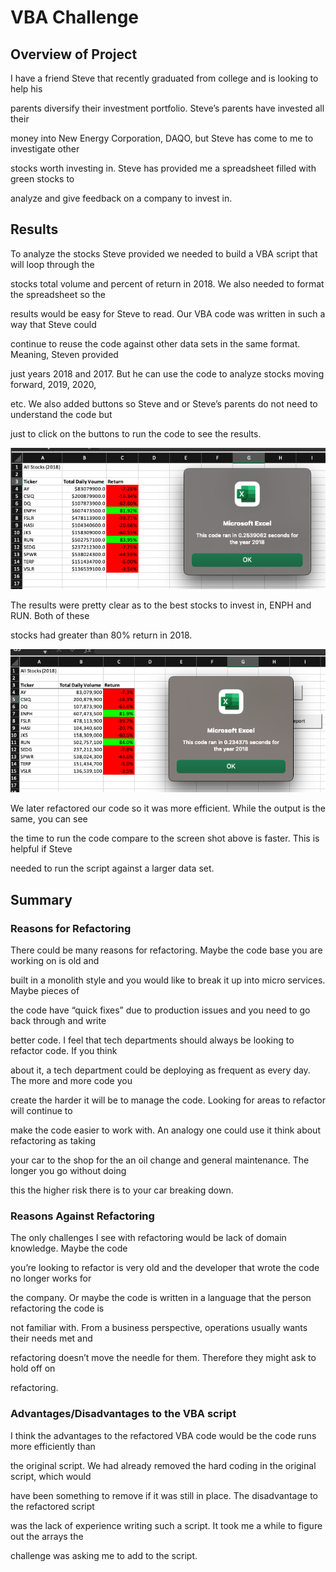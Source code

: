 # VBA Challenge

## Overview of Project

I have a friend Steve that recently graduated from college and is looking to help his 

parents diversify their investment portfolio. Steve’s parents have invested all their 

money into New Energy Corporation, DAQO, but Steve has come to me to investigate other 

stocks worth investing in. Steve has provided me a spreadsheet filled with green stocks to 

analyze and give feedback on a company to invest in. 



## Results

To analyze the stocks Steve provided we needed to build a VBA script that will loop through the 

stocks total volume and percent of return in 2018. We also needed to format the spreadsheet so the 

results would be easy for Steve to read. Our VBA code was written in such a way that Steve could 

continue to reuse the code against other data sets in the same format. Meaning, Steven provided 

just years 2018 and 2017. But he can use the code to analyze stocks moving forward, 2019, 2020, 

etc. We also added buttons so Steve and or Steve’s parents do not need to understand the code but 

just to click on the buttons to run the code to see the results. 



![2018 Green Stock Analysis](https://github.com/jayhawkerfan84/stocks-analysis/blob/main/resources/VBA_Challenge_2018%20(green_stock).png)

The results were pretty clear as to the best stocks to invest in, ENPH and RUN. Both of these 

stocks had greater than 80% return in 2018. 

![Refactored Code](https://github.com/jayhawkerfan84/stocks-analysis/blob/main/resources/VBA_Challenge_2018.png)

We later refactored our code so it was more efficient. While the output is the same, you can see 

the time to run the code compare to the screen shot above is faster. This is helpful if Steve 

needed to run the script against a larger data set. 

## Summary

### Reasons for Refactoring

  There could be many reasons for refactoring. Maybe the code base you are working on is old and 

built in a monolith style and you would like to break it up into micro services. Maybe pieces of 

the code have “quick fixes” due to production issues and you need to go back through and write 

better code. I feel that tech departments should always be looking to refactor code. If you think 

about it, a tech department could be deploying as frequent as every day. The more and more code you 

create the harder it will be to manage the code. Looking for areas to refactor will continue to 

make the code easier to work with. An analogy one could use it think about refactoring as taking 

your car to the shop for the an oil change and general maintenance. The longer you go without doing 

this the higher risk there is to your car breaking down. 

### Reasons Against Refactoring
	

  The only challenges I see with refactoring would be lack of domain knowledge. Maybe the code 
  
you’re looking to refactor is very old and the developer that wrote the code no longer works for 
  
the company. Or maybe the code is written in a language that the person refactoring the code is 
  
not familiar with. From a business perspective, operations usually wants their needs met and 
  
refactoring doesn’t move the needle for them. Therefore they might ask to hold off on 
  
refactoring. 

### Advantages/Disadvantages to the VBA script

  I think the advantages to the refactored VBA code would be the code runs more efficiently than 
  
the original script. We had already removed the hard coding in the original script, which would 

have been something to remove if it was still in place.  The disadvantage to the refactored script 

was the lack of experience writing such a script. It took me a while to figure out the arrays the 

challenge was asking me to add to the script. 

